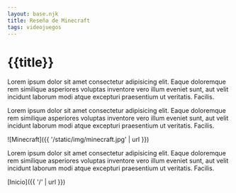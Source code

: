 ```yaml
---
layout: base.njk
title: Reseña de Minecraft
tags: videojuegos
---
```


# {{title}}

Lorem ipsum dolor sit amet consectetur adipisicing elit. Eaque doloremque rem similique asperiores voluptas inventore vero illum eveniet sunt, aut velit incidunt laborum modi atque excepturi praesentium ut veritatis. Facilis.

Lorem ipsum dolor sit amet consectetur adipisicing elit. Eaque doloremque rem similique asperiores voluptas inventore vero illum eveniet sunt, aut velit incidunt laborum modi atque excepturi praesentium ut veritatis. Facilis.

![Minecraft]({{ '/static/img/minecraft.jpg' | url }})

Lorem ipsum dolor sit amet consectetur adipisicing elit. Eaque doloremque rem similique asperiores voluptas inventore vero illum eveniet sunt, aut velit incidunt laborum modi atque excepturi praesentium ut veritatis. Facilis.

[Inicio]({{ '/' | url }})
